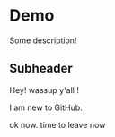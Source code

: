 # Demo

Some description!

## Subheader


Hey! wassup y'all !

I am new to GitHub. 

ok now.
time to leave now